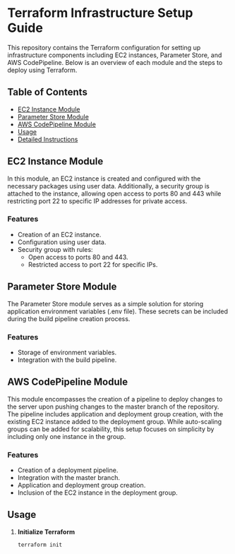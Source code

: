 # Terraform Infrastructure Setup Guide

This repository contains the Terraform configuration for setting up infrastructure components including EC2 instances, Parameter Store, and AWS CodePipeline. Below is an overview of each module and the steps to deploy using Terraform.

## Table of Contents
- [EC2 Instance Module](#ec2-instance-module)
- [Parameter Store Module](#parameter-store-module)
- [AWS CodePipeline Module](#aws-codepipeline-module)
- [Usage](#usage)
- [Detailed Instructions](#detailed-instructions)

## EC2 Instance Module
In this module, an EC2 instance is created and configured with the necessary packages using user data. Additionally, a security group is attached to the instance, allowing open access to ports 80 and 443 while restricting port 22 to specific IP addresses for private access.

### Features
- Creation of an EC2 instance.
- Configuration using user data.
- Security group with rules:
  - Open access to ports 80 and 443.
  - Restricted access to port 22 for specific IPs.

## Parameter Store Module
The Parameter Store module serves as a simple solution for storing application environment variables (.env file). These secrets can be included during the build pipeline creation process.

### Features
- Storage of environment variables.
- Integration with the build pipeline.

## AWS CodePipeline Module
This module encompasses the creation of a pipeline to deploy changes to the server upon pushing changes to the master branch of the repository. The pipeline includes application and deployment group creation, with the existing EC2 instance added to the deployment group. While auto-scaling groups can be added for scalability, this setup focuses on simplicity by including only one instance in the group.

### Features
- Creation of a deployment pipeline.
- Integration with the master branch.
- Application and deployment group creation.
- Inclusion of the EC2 instance in the deployment group.

## Usage
1. **Initialize Terraform**
   ```sh
   terraform init
